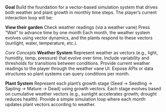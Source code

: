 **Goal**
Build the foundation for a vector-based simulation system that drives both weather and plant growth in monthly time steps.
The player’s current interaction loop will be:

**View their garden**
Check weather readings (via a weather vane)
Press “Wait” to advance time by one month
Each month, the weather system evolves using vector dynamics, and the plants respond to these vectors (sunlight, water, temperature, etc.).

_Core Concepts_
**Weather System**
Represent weather as vectors (e.g., light, humidity, temp, pressure) that evolve over time.
Include variability and thresholds for transitions between conditions.
Provide current weather readings to the player through the weather vane UI.
Expose APIs or data structures so plant systems can query conditions per month.

**Plant System**
Represent each plant’s growth stage (Seed → Seedling → Sapling → Mature → Dead) using growth vectors.
Each stage evolves based on cumulative weather vectors (e.g., sunlight accelerates growth; drought reduces health).
Provide a simple simulation loop where each month updates plant vectors according to weather.